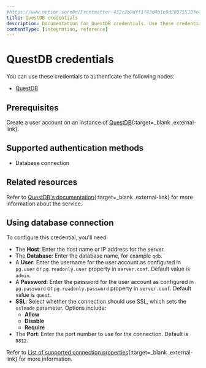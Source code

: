 ```yaml
---
#https://www.notion.so/n8n/Frontmatter-432c2b8dff1f43d4b1c8d20075510fe4
title: QuestDB credentials
description: Documentation for QuestDB credentials. Use these credentials to authenticate QuestDB in n8n, a workflow automation platform.
contentType: [integration, reference]
---
```


# QuestDB credentials

You can use these credentials to authenticate the following nodes:

- [QuestDB](/integrations/builtin/app-nodes/n8n-nodes-base.questdb.md)

## Prerequisites

Create a user account on an instance of [QuestDB](https://questdb.io/){:target=_blank .external-link}.

## Supported authentication methods

- Database connection

## Related resources

Refer to [QuestDB's documentation](https://questdb.io/docs){:target=_blank .external-link} for more information about the service.

## Using database connection

To configure this credential, you'll need:

- The **Host**: Enter the host name or IP address for the server.
- The **Database**: Enter the database name, for example `qdb`.
- A **User**: Enter the username for the user account as configured in `pg.user` or `pg.readonly.user` property in `server.conf`. Default value is `admin`.
- A **Password**: Enter the password for the user account as configured in `pg.password` or `pg.readonly.password` property in `server.conf`. Default value is `quest`.
- **SSL**: Select whether the connection should use SSL, which sets the `sslmode` parameter. Options include:
    - **Allow**
    - **Disable**
    - **Require**
- The **Port**: Enter the port number to use for the connection. Default is `8812`.

Refer to [List of supported connection properties](https://questdb.io/docs/reference/api/postgres/#list-of-supported-connection-properties){:target=_blank .external-link} for more information.
